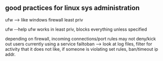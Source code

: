 ## good practices for linux sys administration ##

ufw --> like windows firewall
least priv

ufw --help
ufw works in least priv, blocks everything unless specified

depending on firewall, incoming connections/port rules may not deny/kick out users currently using a service
failtoban --> look at log files, filter for activity that it does not like, if someone is violating set rules, ban/timeout ip addr.